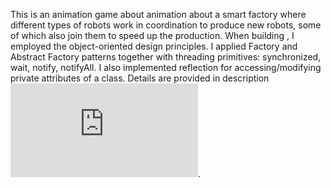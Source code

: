This is an animation game about animation about a smart factory where different types of robots work in coordination to produce new robots, some of which also join them to speed up the production.
When building , I employed the object-oriented design principles. I applied Factory and Abstract Factory patterns together with threading primitives: synchronized, wait, notify, notifyAll.
I also implemented reflection for accessing/modifying private attributes of a class. Details are provided in description ![pdf](https://github.com/ftasbasi/Object-Oriented-Programming/blob/main/Industry%204.0/Industry%204.0%20Description.pdf).



